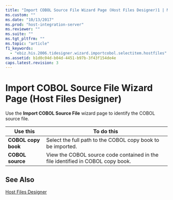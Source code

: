 ```yaml
---
title: "Import COBOL Source File Wizard Page (Host Files Designer)1 | Microsoft Docs"
ms.custom: ""
ms.date: "10/13/2017"
ms.prod: "host-integration-server"
ms.reviewer: ""
ms.suite: ""
ms.tgt_pltfrm: ""
ms.topic: "article"
f1_keywords: 
  - "ebiz.his.2006.tidesigner.wizard.importcobol.selectitem.hostfiles"
ms.assetid: b1d0c04d-b04d-4451-b97b-3f43f154de4e
caps.latest.revision: 3
---
```

# Import COBOL Source File Wizard Page (Host Files Designer)
Use the **Import COBOL Source File** wizard page to identify the COBOL source file.  
  
|Use this|To do this|  
|--------------|----------------|  
|**COBOL copy book**|Select the full path to the COBOL copy book to be imported.|  
|**COBOL source**|View the COBOL source code contained in the file identified in COBOL copy book.|  
  
## See Also  
 [Host Files Designer](../core/host-files-designer.md)